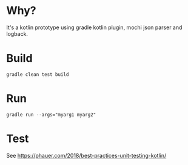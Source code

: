 # Why?
It's a kotlin prototype using gradle kotlin plugin, mochi json parser and logback.

# Build
```
gradle clean test build
```

# Run
```
gradle run --args="myarg1 myarg2"
```

# Test

See https://phauer.com/2018/best-practices-unit-testing-kotlin/
